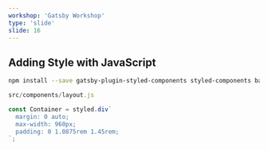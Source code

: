 ```yaml
---
workshop: 'Gatsby Workshop'
type: 'slide'
slide: 16
---
```


## Adding Style with JavaScript

```bash
npm install --save gatsby-plugin-styled-components styled-components babel-plugin-styled-components
```

```javascript
src/components/layout.js
```

```javascript
const Container = styled.div`
  margin: 0 auto;
  max-width: 960px;
  padding: 0 1.0875rem 1.45rem;
`;
```